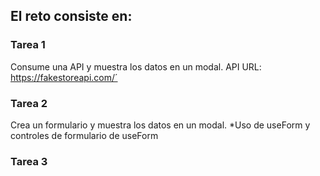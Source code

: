 ## El reto consiste en: 

### Tarea 1

Consume una API y muestra los datos en un modal. API URL: https://fakestoreapi.com/´

### Tarea 2

Crea un formulario y muestra los datos en un modal.
*Uso de useForm y controles de formulario de useForm

### Tarea 3